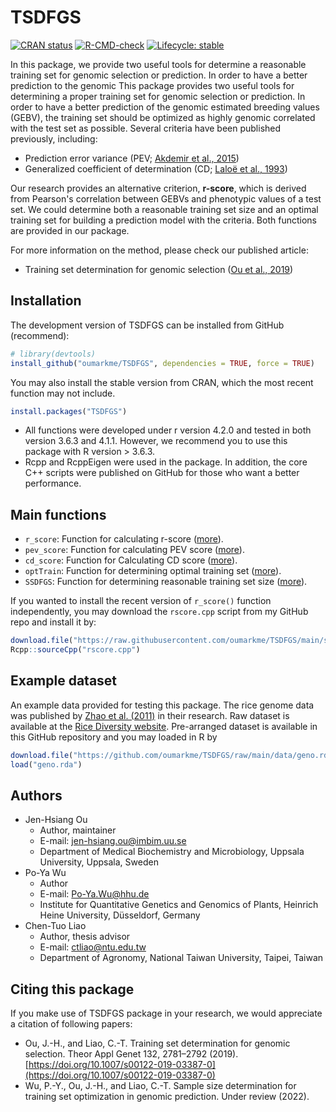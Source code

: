 
# TSDFGS

<!-- badges: start -->
[![CRAN status](https://www.r-pkg.org/badges/version/TSDFGS)](https://CRAN.R-project.org/package=TSDFGS)
[![R-CMD-check](https://github.com/oumarkme/TSDFGS/actions/workflows/R-CMD-check.yaml/badge.svg)](https://github.com/oumarkme/TSDFGS/actions/workflows/R-CMD-check.yaml)
[![Lifecycle: stable](https://img.shields.io/badge/lifecycle-stable-brightgreen.svg)](https://lifecycle.r-lib.org/articles/stages.html#stable)
<!-- badges: end -->

In this package, we provide two useful tools for determine a reasonable training set for genomic selection or prediction. In order to have a better prediction to the genomic This package provides two useful tools for determining a proper training set for genomic selection or prediction. In order to have a better prediction of the genomic estimated breeding values (GEBV), the training set should be optimized as highly genomic correlated with the test set as possible. Several criteria have been published previously, including:

- Prediction error variance (PEV; [Akdemir et al., 2015](https://doi.org/10.1186/s12711-015-0116-6))
- Generalized coefficient of determination (CD; [Laloë et al., 1993](https://doi.org/10.1186/1297-9686-28-4-359))

Our research provides an alternative criterion, **r-score**, which is derived from Pearson's correlation between GEBVs and phenotypic values of a test set. We could determine both a reasonable training set size and an optimal training set for building a prediction model with the criteria. Both functions are provided in our package.

For more information on the method, please check our published article:

- Training set determination for genomic selection ([Ou et al., 2019](https://doi.org/10.1007/s00122-019-03387-0))


## Installation

The development version of TSDFGS can be installed from GitHub (recommend):

``` r
# library(devtools)
install_github("oumarkme/TSDFGS", dependencies = TRUE, force = TRUE)
```

You may also install the stable version from CRAN, which the most recent function may not include.

``` r
install.packages("TSDFGS")
```

- All functions were developed under r version 4.2.0 and tested in both version 3.6.3 and 4.1.1. However, we recommend you to use this package with R version > 3.6.3.
- Rcpp and RcppEigen were used in the package. In addition, the core C++ scripts were published on GitHub for those who want a better performance.


## Main functions

- `r_score`: Function for calculating r-score ([more](https://www.oumark.me/TSDFGS/reference/r_score.html)).
- `pev_score`: Function for calculating PEV score ([more](https://www.oumark.me/TSDFGS/reference/pev_score.html)).
- `cd_score`: Function for Calculating CD score ([more](https://www.oumark.me/TSDFGS/reference/cd_score.html)).
- `optTrain`: Function for determining optimal training set ([more](https://www.oumark.me/TSDFGS/reference/optTrain.html)).
- `SSDFGS`: Function for determining reasonable training set size ([more](https://www.oumark.me/TSDFGS/reference/SSDFGS.html)).

If you wanted to install the recent version of `r_score()` function independently, you may download the `rscore.cpp` script from my GitHub repo and install it by:
``` r
download.file("https://raw.githubusercontent.com/oumarkme/TSDFGS/main/src/rscore.cpp", "rscore.cpp")
Rcpp::sourceCpp("rscore.cpp")
```

## Example dataset
An example data provided for testing this package. The rice genome data was published by [Zhao et al. (2011)](https://doi.org/10.1038/ncomms1467) in their research. Raw dataset is available at the [Rice Diversity website](http://www.ricediversity.org/data/). Pre-arranged dataset is available in this GitHub repository and you may loaded in R by

``` r
download.file("https://github.com/oumarkme/TSDFGS/raw/main/data/geno.rda", "geno.rda")
load("geno.rda")
```

## Authors

- Jen-Hsiang Ou
    - Author, maintainer
    - E-mail: jen-hsiang.ou@imbim.uu.se
    - Department of Medical Biochemistry and Microbiology, Uppsala University, Uppsala, Sweden
- Po-Ya Wu
    - Author
    - E-mail: Po-Ya.Wu@hhu.de
    - Institute for Quantitative Genetics and Genomics of Plants, Heinrich Heine University, Düsseldorf, Germany
- Chen-Tuo Liao
    - Author, thesis advisor
    - E-mail: ctliao@ntu.edu.tw
    - Department of Agronomy, National Taiwan University, Taipei, Taiwan

    
## Citing this package

If you make use of TSDFGS package in your research, we would appreciate a citation of following papers:

- Ou, J.-H., and Liao, C.-T. Training set determination for genomic selection. Theor Appl Genet 132, 2781–2792 (2019). [https://doi.org/10.1007/s00122-019-03387-0](https://doi.org/10.1007/s00122-019-03387-0)
- Wu, P.-Y., Ou, J.-H., and Liao, C.-T. Sample size determination for training set optimization in genomic prediction. Under review (2022).